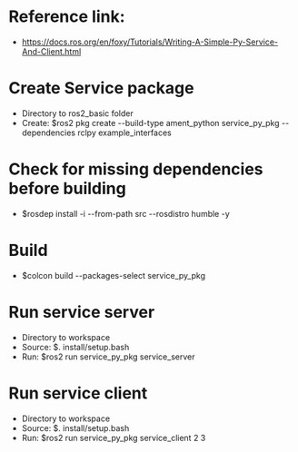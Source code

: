 # Reference link: 
- https://docs.ros.org/en/foxy/Tutorials/Writing-A-Simple-Py-Service-And-Client.html

# Create Service package
- Directory to ros2_basic folder
- Create: $ros2 pkg create --build-type ament_python service_py_pkg --dependencies rclpy example_interfaces

# Check for missing dependencies before building
- $rosdep install -i --from-path src --rosdistro humble -y

# Build
- $colcon build --packages-select service_py_pkg

# Run service server
- Directory to workspace
- Source: $. install/setup.bash
- Run: $ros2 run service_py_pkg service_server

# Run service client
- Directory to workspace
- Source: $. install/setup.bash
- Run: $ros2 run service_py_pkg service_client 2 3